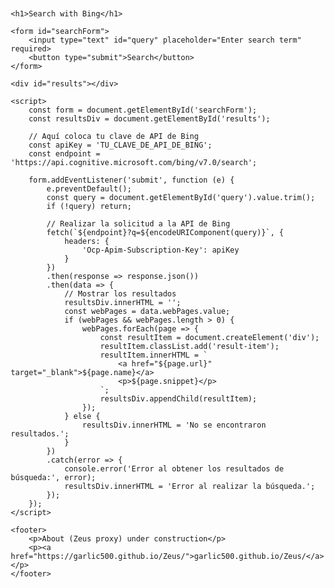 <!DOCTYPE html>
<html lang="es">
<head>
    <meta charset="UTF-8">
    <meta name="viewport" content="width=device-width, initial-scale=1.0">
    <title>Simple Search Proxy</title>
    <style>
        body {
            font-family: Arial, sans-serif;
            margin: 20px;
        }
        input[type="text"] {
            width: 300px;
            padding: 8px;
            font-size: 16px;
        }
        button {
            padding: 8px 12px;
            font-size: 16px;
        }
        #results {
            margin-top: 20px;
        }
        .result-item {
            margin-bottom: 15px;
        }
        .result-item a {
            font-size: 18px;
            color: #0078d4;
            text-decoration: none;
        }
        .result-item p {
            font-size: 14px;
        }
    </style>
</head>
<body>

    <h1>Search with Bing</h1>

    <form id="searchForm">
        <input type="text" id="query" placeholder="Enter search term" required>
        <button type="submit">Search</button>
    </form>

    <div id="results"></div>

    <script>
        const form = document.getElementById('searchForm');
        const resultsDiv = document.getElementById('results');

        // Aquí coloca tu clave de API de Bing
        const apiKey = 'TU_CLAVE_DE_API_DE_BING';
        const endpoint = 'https://api.cognitive.microsoft.com/bing/v7.0/search';

        form.addEventListener('submit', function (e) {
            e.preventDefault();
            const query = document.getElementById('query').value.trim();
            if (!query) return;

            // Realizar la solicitud a la API de Bing
            fetch(`${endpoint}?q=${encodeURIComponent(query)}`, {
                headers: {
                    'Ocp-Apim-Subscription-Key': apiKey
                }
            })
            .then(response => response.json())
            .then(data => {
                // Mostrar los resultados
                resultsDiv.innerHTML = '';
                const webPages = data.webPages.value;
                if (webPages && webPages.length > 0) {
                    webPages.forEach(page => {
                        const resultItem = document.createElement('div');
                        resultItem.classList.add('result-item');
                        resultItem.innerHTML = `
                            <a href="${page.url}" target="_blank">${page.name}</a>
                            <p>${page.snippet}</p>
                        `;
                        resultsDiv.appendChild(resultItem);
                    });
                } else {
                    resultsDiv.innerHTML = 'No se encontraron resultados.';
                }
            })
            .catch(error => {
                console.error('Error al obtener los resultados de búsqueda:', error);
                resultsDiv.innerHTML = 'Error al realizar la búsqueda.';
            });
        });
    </script>

    <footer>
        <p>About (Zeus proxy) under construction</p>
        <p><a href="https://garlic500.github.io/Zeus/">garlic500.github.io/Zeus/</a></p>
    </footer>

</body>
</html>
